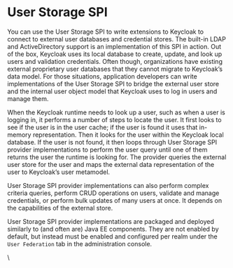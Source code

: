 # User Storage SPI

You can use the User Storage SPI to write extensions to Keycloak to connect to external user databases and credential stores. The built-in LDAP and ActiveDirectory support is an implementation of this SPI in action. Out of the box, Keycloak uses its local database to create, update, and look up users and validation credentials. Often though, organizations have existing external proprietary user databases that they cannot migrate to Keycloak’s data model. For those situations, application developers can write implementations of the User Storage SPI to bridge the external user store and the internal user object model that Keycloak uses to log in users and manage them.

When the Keycloak runtime needs to look up a user, such as when a user is logging in, it performs a number of steps to locate the user. It first looks to see if the user is in the user cache; if the user is found it uses that in-memory representation. Then it looks for the user within the Keycloak local database. If the user is not found, it then loops through User Storage SPI provider implementations to perform the user query until one of them returns the user the runtime is looking for. The provider queries the external user store for the user and maps the external data representation of the user to Keycloak’s user metamodel.

User Storage SPI provider implementations can also perform complex criteria queries, perform CRUD operations on users, validate and manage credentials, or perform bulk updates of many users at once. It depends on the capabilities of the external store.

User Storage SPI provider implementations are packaged and deployed similarly to (and often are) Java EE components. They are not enabled by default, but instead must be enabled and configured per realm under the `User Federation` tab in the administration console.

\
